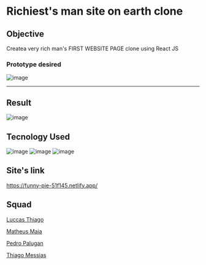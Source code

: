 # Richiest's man site on earth clone

## Objective

Createa very rich man's FIRST WEBSITE PAGE clone using React JS 

<b><h3>Prototype desired</h3></b>

![image](https://user-images.githubusercontent.com/88800549/159143468-0fa9a533-49b3-47c0-8ae9-0c6ca852cc44.png)

<hr>

## Result

![image](https://user-images.githubusercontent.com/88800549/159143485-bacb26ae-a61d-4e42-9d31-ae0d370c77bb.png)



## Tecnology Used


  
![image](https://user-images.githubusercontent.com/88800549/159143355-e3b4be1c-9bba-4714-b73e-5c4103bf0940.png) ![image](https://user-images.githubusercontent.com/88800549/159143326-269d7d5c-df6c-4d4c-bc15-cd3100258c07.png) ![image](https://user-images.githubusercontent.com/88800549/159143342-cfac52d7-1af9-4c39-8761-38ed94afd6f0.png)
  
## Site's link

<a target="_blank">https://funny-pie-51f145.netlify.app/</a>


## Squad

<a href="https://github.com/LuccasThiago">Luccas Thiago</a>

<a href="https://github.com/MatheusAlvarez">Matheus Maia</a>

<a href="https://github.com/pedropalugan">Pedro Palugan</a>

<a href="https://github.com/Thmsantos">Thiago Messias</a>

